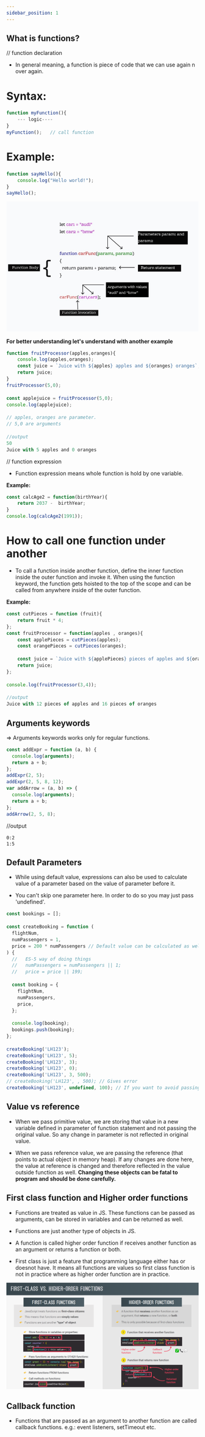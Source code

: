 ```yaml
---
sidebar_position: 1
---
```


## What is functions?

// function declaration

- In general meaning, a function is piece of code that we can use again n over again.

<h1>Syntax:</h1>

```javascript
function myFunction(){
    --- logic----
}
myFunction();   // call function
```
<h1>Example: </h1>

```javascript
function sayHello(){
    console.log("Hello world!");
}
sayHello();
```


![function](./function.jpeg)



**For better understanding let's understand with another example**

```javascript
function fruitProcessor(apples,oranges){
    console.log(apples,oranges);
    const juice = `Juice with ${apples} apples and ${oranges} oranges`;
    return juice;
}
fruitProcessor(5,0);

const applejuice = fruitProcessor(5,0);
console.log(applejuice);

// apples, oranges are parameter.
// 5,0 are arguments

//output
50
Juice with 5 apples and 0 oranges
```

// function expression


- Function expression means whole function is hold by one variable.

**Example:**

```javascript
const calcAge2 = function(birthYear){
    return 2037 -  birthYear;
}
console.log(calcAge2(1991));
```

<h1>How to call one function under another</h1>

- To call a function inside another function, define the inner function inside the outer function and invoke it. When using the function keyword, the function gets hoisted to the top of the scope and can be called from anywhere inside of the outer function.

**Example:**

```javascript
const cutPieces = function (fruit){
    return fruit * 4;
};
const fruitProcessor = function(apples , oranges){
    const applePieces = cutPieces(apples);
    const orangePieces = cutPieces(oranges);

    const juice = `Juice with ${applePieces} pieces of apples and ${orangePieces} pieces of oranges`;
    return juice;
};

console.log(fruitProcessor(3,4));

//output
Juice with 12 pieces of apples and 16 pieces of oranges
```

## Arguments keywords

=> Arguments keywords works only for regular functions.

```javascript
const addExpr = function (a, b) {
  console.log(arguments);
  return a + b;
};
addExpr(2, 5);
addExpr(2, 5, 8, 12);
var addArrow = (a, b) => {
  console.log(arguments);
  return a + b;
};
addArrow(2, 5, 8);
```

//output
```
0:2
1:5
```

## Default Parameters

- While using default value, expressions can also be used to calculate value of a parameter based on the value of parameter before it.

- You can't skip one parameter here. In order to do so you may just pass 'undefined'.


```js
const bookings = [];

const createBooking = function (
  flightNum,
  numPassengers = 1,
  price = 200 * numPassengers // Default value can be calculated as well. The parameters used in expression must be defined before
) {
  //   ES-5 way of doing things
  //   numPassengers = numPassengers || 1;
  //   price = price || 199;

  const booking = {
    flightNum,
    numPassengers,
    price,
  };

  console.log(booking);
  bookings.push(booking);
};

createBooking('LH123');
createBooking('LH123', 5);
createBooking('LH123', 3);
createBooking('LH123', 0);
createBooking('LH123', 3, 500);
// createBooking('LH123', , 500); // Gives error
createBooking('LH123', undefined, 100); // If you want to avoid passing numPassengers => Default value assigned*/
```

## Value vs reference

- When we pass primitive value, we are storing that value in a new variable defined in parameter of function statement and not passing the original value. So any change in parameter is not reflected in original value.

- When we pass reference value, we are passing the reference (that points to actual object in memory heap). If any changes are done here, the value at reference is changed and therefore reflected in the value outside function as well. **Changing these objects can be fatal to program and should be done carefully.**


## First class function and Higher order functions

- Functions are treated as value in JS. These functions can be passed as arguments, can be stored in variables and can be returned as well.

- Functions are just another type of objects in JS.

- A function is called higher order function if receives another function as an argument or returns a function or both.

- First class is just a feature that programming language either has or doesnot have. It means all functions are values so first class function is not in practice where as higher order function are in practice.

![function](./fun.png)

## Callback function

- Functions that are passed as an argument to another function are called callback functions. e.g.: event listeners, setTimeout etc.
